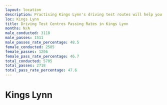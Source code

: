 ```yaml
---
layout: location
description: Practising Kings Lynn's driving test routes will help you become more confident in your gear-changing abilities.
loc: Kings Lynn
title: Driving Test Centres Passing Rates in Kings Lynn
months: N/A
male_conducted: 3118
male_passes: 1511
male_passes_rate_percentage: 48.5
female_conducted: 2585
female_passes: 1206
female_pass_rate_percentage: 46.7
total_conducted: 5705
total_passes: 2718
total_pass_rate_percentage: 47.6
---
```


# Kings Lynn
